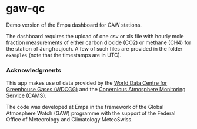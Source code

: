 # gaw-qc

Demo version of the Empa dashboard for GAW stations.

The dashboard requires the upload of one csv or xls file with hourly mole fraction measurements of either carbon dioxide (CO2) or methane (CH4) for the station of Jungfraujoch. A few of such files are provided in the folder `examples` (note that the timestamps are in UTC).

### Acknowledgments
This app makes use of data provided by the [World Data Centre for Greenhouse Gases (WDCGG)](https://gaw.kishou.go.jp) and the [Copernicus Atmosphere Monitoring Service (CAMS)](https://atmosphere.copernicus.eu/).

The code was developed at Empa in the framework of the Global Atmosphere Watch (GAW) programme with the support of the Federal Office of Meteorology and Climatology MeteoSwiss.
